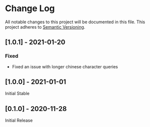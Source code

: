 # Change Log
All notable changes to this project will be documented in this file. This project adheres to [Semantic Versioning](http://semver.org/).

## [1.0.1] - 2021-01-20
### Fixed
- Fixed an issue with longer chinese character queries

## [1.0.0] - 2021-01-01
Initial Stable

## [0.1.0] - 2020-11-28
Initial Release
